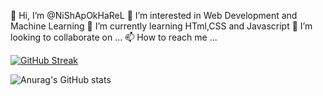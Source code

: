 👋 Hi, I’m @NiShApOkHaReL
👀 I’m interested in Web Development and Machine Learning
🌱 I’m currently learning  HTml,CSS and Javascript
💞️ I’m looking to collaborate on ...
📫 How to reach me ...

[![GitHub Streak](https://streak-stats.demolab.com/?user=NiShApOkHaReL)](https://git.io/streak-stats)

![Anurag's GitHub stats](https://github-readme-stats.vercel.app/api?username=NiShApOkHaReL&show_icons=true&theme=radical)


<!---
NiShApOkHaReL/NiShApOkHaReL is a ✨ special ✨ repository because its `README.md` (this file) appears on your GitHub profile.
You can click the Preview link to take a look at your changes.
--->
